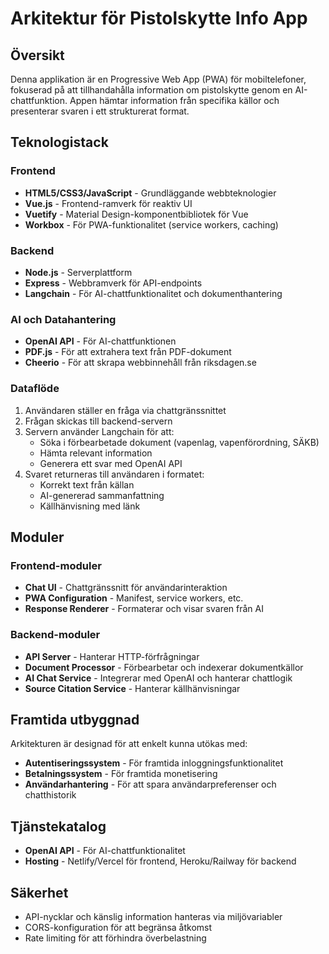 # Arkitektur för Pistolskytte Info App

## Översikt
Denna applikation är en Progressive Web App (PWA) för mobiltelefoner, fokuserad på att tillhandahålla information om pistolskytte genom en AI-chattfunktion. Appen hämtar information från specifika källor och presenterar svaren i ett strukturerat format.

## Teknologistack

### Frontend
- **HTML5/CSS3/JavaScript** - Grundläggande webbteknologier
- **Vue.js** - Frontend-ramverk för reaktiv UI
- **Vuetify** - Material Design-komponentbibliotek för Vue
- **Workbox** - För PWA-funktionalitet (service workers, caching)

### Backend
- **Node.js** - Serverplattform
- **Express** - Webbramverk för API-endpoints
- **Langchain** - För AI-chattfunktionalitet och dokumenthantering

### AI och Datahantering
- **OpenAI API** - För AI-chattfunktionen
- **PDF.js** - För att extrahera text från PDF-dokument
- **Cheerio** - För att skrapa webbinnehåll från riksdagen.se

### Dataflöde
1. Användaren ställer en fråga via chattgränssnittet
2. Frågan skickas till backend-servern
3. Servern använder Langchain för att:
   - Söka i förbearbetade dokument (vapenlag, vapenförordning, SÄKB)
   - Hämta relevant information
   - Generera ett svar med OpenAI API
4. Svaret returneras till användaren i formatet:
   - Korrekt text från källan
   - AI-genererad sammanfattning
   - Källhänvisning med länk

## Moduler

### Frontend-moduler
- **Chat UI** - Chattgränssnitt för användarinteraktion
- **PWA Configuration** - Manifest, service workers, etc.
- **Response Renderer** - Formaterar och visar svaren från AI

### Backend-moduler
- **API Server** - Hanterar HTTP-förfrågningar
- **Document Processor** - Förbearbetar och indexerar dokumentkällor
- **AI Chat Service** - Integrerar med OpenAI och hanterar chattlogik
- **Source Citation Service** - Hanterar källhänvisningar

## Framtida utbyggnad
Arkitekturen är designad för att enkelt kunna utökas med:
- **Autentiseringssystem** - För framtida inloggningsfunktionalitet
- **Betalningssystem** - För framtida monetisering
- **Användarhantering** - För att spara användarpreferenser och chatthistorik

## Tjänstekatalog
- **OpenAI API** - För AI-chattfunktionalitet
- **Hosting** - Netlify/Vercel för frontend, Heroku/Railway för backend

## Säkerhet
- API-nycklar och känslig information hanteras via miljövariabler
- CORS-konfiguration för att begränsa åtkomst
- Rate limiting för att förhindra överbelastning
